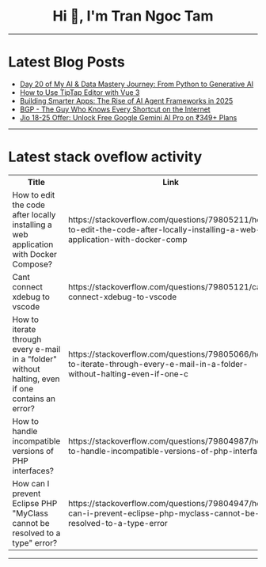 <h1 align="center">Hi 👋, I'm Tran Ngoc Tam</h1>

---

# Latest Blog Posts 
<!-- BLOG-POST-LIST:START -->
- [Day 20 of My AI &amp; Data Mastery Journey: From Python to Generative AI](https://dev.to/nitinbhatt46/day-20-of-my-ai-data-mastery-journey-from-python-to-generative-ai-551n)
- [How to Use TipTap Editor with Vue 3](https://dev.to/jsandaruwan/how-to-use-tiptap-editor-with-vue-3-4n3l)
- [Building Smarter Apps: The Rise of AI Agent Frameworks in 2025](https://dev.to/ganesh_tidake/building-smarter-apps-the-rise-of-ai-agent-frameworks-in-2025-293a)
- [BGP - The Guy Who Knows Every Shortcut on the Internet](https://dev.to/arjunshajitech/bgp-the-guy-who-knows-every-shortcut-on-the-internet-26c6)
- [Jio 18-25 Offer: Unlock Free Google Gemini AI Pro on ₹349+ Plans](https://dev.to/yoga0022/jio-18-25-offer-unlock-free-google-gemini-ai-pro-on-349-plans-16pp)
<!-- BLOG-POST-LIST:END -->

---

# Latest stack oveflow activity
<table>
  <tr><th>Title</th><th>Link</th></tr>
  <!-- STACKOVERFLOW:START --><tr><td>How to edit the code after locally installing a web application with Docker Compose?</td><td>https://stackoverflow.com/questions/79805211/how-to-edit-the-code-after-locally-installing-a-web-application-with-docker-comp</td></tr><tr><td>Cant connect xdebug to vscode</td><td>https://stackoverflow.com/questions/79805121/cant-connect-xdebug-to-vscode</td></tr><tr><td>How to iterate through every e-mail in a &quot;folder&quot; without halting, even if one contains an error?</td><td>https://stackoverflow.com/questions/79805066/how-to-iterate-through-every-e-mail-in-a-folder-without-halting-even-if-one-c</td></tr><tr><td>How to handle incompatible versions of PHP interfaces?</td><td>https://stackoverflow.com/questions/79804987/how-to-handle-incompatible-versions-of-php-interfaces</td></tr><tr><td>How can I prevent Eclipse PHP &quot;MyClass cannot be resolved to a type&quot; error?</td><td>https://stackoverflow.com/questions/79804947/how-can-i-prevent-eclipse-php-myclass-cannot-be-resolved-to-a-type-error</td></tr><!-- STACKOVERFLOW:END -->
</table>

---


